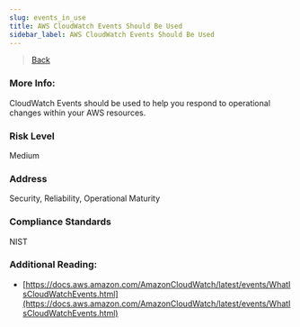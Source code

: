 ```yaml
---
slug: events_in_use
title: AWS CloudWatch Events Should Be Used
sidebar_label: AWS CloudWatch Events Should Be Used
---
```

> [Back](../../cloudwatchmonitoring)

### More Info:
CloudWatch Events should be used to help you respond to operational changes within your AWS resources.

### Risk Level
Medium

### Address
Security, Reliability, Operational Maturity

### Compliance Standards
NIST

### Additional Reading:
- [https://docs.aws.amazon.com/AmazonCloudWatch/latest/events/WhatIsCloudWatchEvents.html](https://docs.aws.amazon.com/AmazonCloudWatch/latest/events/WhatIsCloudWatchEvents.html) 

